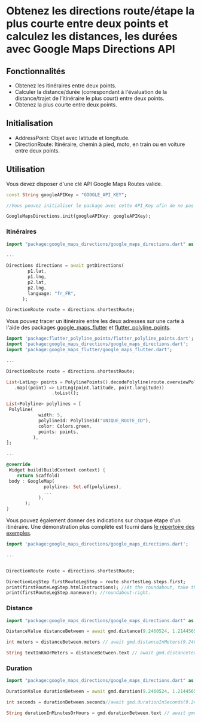 # Obtenez les directions route/étape la plus courte entre deux points et calculez les distances, les durées avec Google Maps Directions API

## Fonctionnalités

- Obtenez les itinéraires entre deux points.
- Calculer la distance/durée (correspondant à l'évaluation de la distance/trajet de l'itinéraire le plus court) entre deux points.
- Obtenez  la plus courte entre deux points.

## Initialisation

- AddressPoint: Objet avec latitude et longitude.
- DirectionRoute: Itinéraire, chemin à pied, moto, en train ou en voiture entre deux points.

## Utilisation

Vous devez disposer d'une clé API Google Maps Routes valide.

```dart
const String googleAPIKey = "GOOGLE_API_KEY";

//Vous pouvez initialiser le package avec cette API_Key afin de ne pas avoir à le transmettre en tant qu'argument à ses méthodes.

GoogleMapsDirections.init(googleAPIKey: googleAPIKey);
```

### Itinéraires

```dart
import "package:google_maps_directions/google_maps_directions.dart" as gmd;

...

Directions directions = await getDirections(
        p1.lat,
        p1.lng,
        p2.lat,
        p2.lng,
        language: "fr_FR",
      );

DirectionRoute route = directions.shortestRoute;
```

Vous pouvez tracer un itinéraire entre les deux adresses sur une carte à l'aide des packages [google_maps_flutter](https://pub.dev/packages/google_maps_flutter) et [flutter_polyline_points](https://pub.dev/packages/flutter_polyline_points).

```dart
import 'package:flutter_polyline_points/flutter_polyline_points.dart';
import 'package:google_maps_directions/google_maps_directions.dart';
import 'package:google_maps_flutter/google_maps_flutter.dart';

...

DirectionRoute route = directions.shortestRoute;

List<LatLng> points = PolylinePoints().decodePolyline(route.overviewPolyline.points)
   .map((point) => LatLng(point.latitude, point.longitude))
                 .toList();

List<Polyline> polylines = [
 Polyline(
            width: 5,
            polylineId: PolylineId("UNIQUE_ROUTE_ID"),
            color: Colors.green,
            points: points,
          ),
];

...

@override
 Widget build(BuildContext context) {
    return Scaffold(
 body : GoogleMap(
              polylines: Set.of(polylines),
              ...
            ),
       );
}


```

Vous pouvez également donner des indications sur chaque étape d'un itinéraire. Une démonstration plus complète est fourni dans [le répertoire des exemples](https://github.dev/bienvenuelisis/google_maps_directions/tree/main/example).

```dart
import 'package:google_maps_directions/google_maps_directions.dart';

... 


DirectionRoute route = directions.shortestRoute;

DirectionLegStep firstRouteLegStep = route.shortestLeg.steps.first;
print(firstRouteLegStep.htmlInstructions); //At the roundabout, take the exit onto route National 1.
print(firstRouteLegStep.maneuver); //roundabout-right.


```

### Distance

```dart
import "package:google_maps_directions/google_maps_directions.dart" as gmd;

DistanceValue distanceBetween = await gmd.distance(9.2460524, 1.2144565, 6.1271617, 1.2345417, googleAPIKey : googleAPIKey); //gmd.distance(9.2460524, 1.2144565, 6.1271617, 1.2345417) ou sans passer l'API_KEY si le plugin est déjà initialisé avec sa valeur.

int meters = distanceBetween.meters // await gmd.distanceInMeters(9.2460524, 1.2144565, 6.1271617, 1.2345417, googleAPIKey : googleAPIKey);

String textInKmOrMeters = distanceBetween.text // await gmd.distanceText(9.2460524, 1.2144565, 6.1271617, 1.2345417, googleAPIKey : googleAPIKey);
```

### Duration

```dart
import "package:google_maps_directions/google_maps_directions.dart" as gmd;

DurationValue durationBetween = await gmd.duration(9.2460524, 1.2144565, 6.1271617, 1.2345417, googleAPIKey : googleAPIKey);

int seconds = durationBetween.seconds//await gmd.durationInSeconds(9.2460524, 1.2144565, 6.1271617, 1.2345417, googleAPIKey : googleAPIKey);

String durationInMinutesOrHours = gmd.durationBetween.text // await gmd.durationText(9.2460524, 1.2144565, 6.1271617, 1.2345417, googleAPIKey : googleAPIKey);
```
